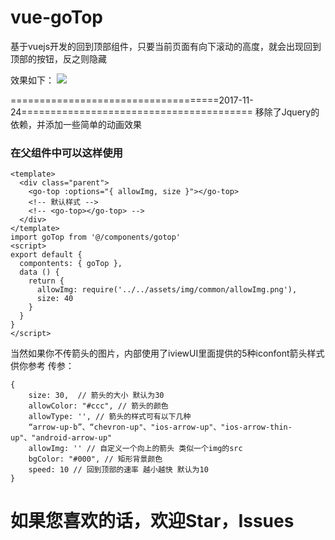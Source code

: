 # vue-goTop
基于vuejs开发的回到顶部组件，只要当前页面有向下滚动的高度，就会出现回到顶部的按钮，反之则隐藏

效果如下：
![](https://github.com/wanlixi/vue-goTop/blob/master/gotopv2.gif)

====================================2017-11-24========================================
移除了Jquery的依赖，并添加一些简单的动画效果
### 在父组件中可以这样使用
```
<template>
  <div class="parent">
    <go-top :options="{ allowImg, size }"></go-top>
    <!-- 默认样式 -->
    <!-- <go-top></go-top> -->
  </div>
</template>
import goTop from '@/components/gotop'
<script>
export default {
  compontents: { goTop },
  data () {
    return {
      allowImg: require('../../assets/img/common/allowImg.png'),
      size: 40
    }
  }
}
</script>

```
当然如果你不传箭头的图片，内部使用了iviewUI里面提供的5种iconfont箭头样式供你参考
传参：
```
{
    size: 30,  // 箭头的大小 默认为30
    allowColor: "#ccc", // 箭头的颜色
    allowType: '', // 箭头的样式可有以下几种   
    “arrow-up-b”、“chevron-up"、"ios-arrow-up"、"ios-arrow-thin-up"、"android-arrow-up"
    allowImg: '' // 自定义一个向上的箭头 类似一个img的src
    bgColor: "#000", // 矩形背景颜色
    speed: 10 // 回到顶部的速率 越小越快 默认为10
}
```
# 如果您喜欢的话，欢迎Star，Issues
